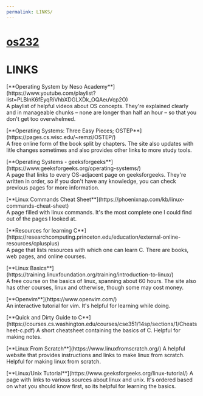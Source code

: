 ```yaml
---
permalink: LINKS/
---
```

# [os232](https://jteo0.github.io/os232/)
# LINKS
<p></p>
[**Operating System by Neso Academy**](https://www.youtube.com/playlist?list=PLBlnK6fEyqRiVhbXDGLXDk_OQAeuVcp2O)<br>A playlist of helpful videos about OS concepts. They're explained clearly and in manageable chunks – none are longer than half an hour – so that you don't get too overwhelmed.
<p></p>
[**Operating Systems: Three Easy Pieces; OSTEP**](https://pages.cs.wisc.edu/~remzi/OSTEP/)<br>A free online form of the book split by chapters. The site also updates with litle changes sometimes and also provides other links to more study tools.
<p></p>
[**Operating Systems - geeksforgeeks**](https://www.geeksforgeeks.org/operating-systems/)<br>A page that links to every OS-adjacent page on geeksforgeeks. They're written in order, so if you don't have any knowledge, you can check previous pages for more information.
<p></p>
[**Linux Commands Cheat Sheet**](https://phoenixnap.com/kb/linux-commands-cheat-sheet)<br> A page filled with linux commands. It's the most complete one I could find out of the pages I looked at.
<p></p>
[**Resources for learning C**](https://researchcomputing.princeton.edu/education/external-online-resources/cplusplus)<br> A page that lists resources with which one can learn C. There are books, web pages, and online courses.
<p></p>
[**Linux Basics**](https://training.linuxfoundation.org/training/introduction-to-linux/)<br> A free course on the basics of linux, spanning about 60 hours. The site also has other courses, linux and otherwise, though some may cost money.
<p></p>
[**Openvim**](https://www.openvim.com/)<br> An interactive tutorial for vim. It's helpful for learning while doing.
<p></p>
[**Quick and Dirty Guide to C**](https://courses.cs.washington.edu/courses/cse351/14sp/sections/1/Cheatsheet-c.pdf) A short cheatsheet containing the basics of C. Helpful for making notes.
<p></p>
[**Linux From Scratch**](https://www.linuxfromscratch.org/) A helpful website that provides instructions and links to make linux from scratch. Helpful for making linux from scratch.
<p></p>
[**Linux/Unix Tutorial**](https://www.geeksforgeeks.org/linux-tutorial/) A page with links to various sources about linux and unix. It's ordered based on what you should know first, so its helpful for learning the basics.
